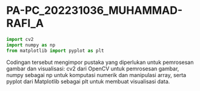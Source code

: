 # PA-PC_202231036_MUHAMMAD-RAFI_A

```python
import cv2
import numpy as np
from matplotlib import pyplot as plt
```
Codingan tersebut mengimpor pustaka yang diperlukan untuk pemrosesan gambar dan visualisasi: cv2 dari OpenCV untuk pemrosesan gambar, numpy sebagai np untuk komputasi numerik dan manipulasi array, serta pyplot dari Matplotlib sebagai plt untuk membuat visualisasi data.
